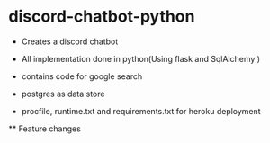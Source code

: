 # discord-chatbot-python


* Creates  a discord chatbot

* All implementation done in python(Using flask and SqlAlchemy )

* contains code for google search

* postgres as data store

* procfile, runtime.txt and requirements.txt for heroku deployment

** Feature changes
